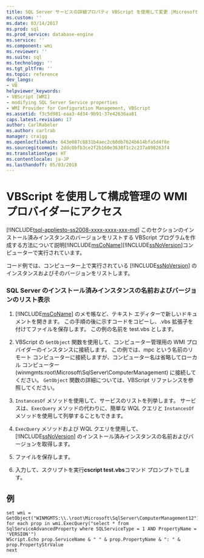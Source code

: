 ```yaml
---
title: SQL Server サービスの詳細プロパティ VBScript を使用して変更 |Microsoft ドキュメント
ms.custom: ''
ms.date: 03/14/2017
ms.prod: sql
ms.prod_service: database-engine
ms.service: ''
ms.component: wmi
ms.reviewer: ''
ms.suite: sql
ms.technology: ''
ms.tgt_pltfrm: ''
ms.topic: reference
dev_langs:
- VB
helpviewer_keywords:
- VBScript [WMI]
- modifying SQL Server Service properties
- WMI Provider for Configuration Management, VBScript
ms.assetid: f3c5d981-eaa3-4d34-9b91-37e42636aa81
caps.latest.revision: 17
author: CarlRabeler
ms.author: carlrab
manager: craigg
ms.openlocfilehash: 643e087c8831b4aec2c60db7624b614bfa5d4f8e
ms.sourcegitcommit: 2ddc0bfb3ce2f2b160e3638f1c2c237a898263f4
ms.translationtype: HT
ms.contentlocale: ja-JP
ms.lasthandoff: 05/03/2018
---
```

# <a name="access-wmi-provider-for-configuration-management-using-vbscript"></a>VBScript を使用して構成管理の WMI プロバイダーにアクセス
[!INCLUDE[tsql-appliesto-ss2008-xxxx-xxxx-xxx-md](../../includes/tsql-appliesto-ss2008-xxxx-xxxx-xxx-md.md)]
  このセクションのインストール済みインスタンスのバージョンをリストする VBScript プログラムを作成する方法について説明[!INCLUDE[msCoName](../../includes/msconame-md.md)][!INCLUDE[ssNoVersion](../../includes/ssnoversion-md.md)]コンピューターで実行されています。  
  
 コード例では、コンピューター上で実行されている [!INCLUDE[ssNoVersion](../../includes/ssnoversion-md.md)] のインスタンスおよびそのバージョンをリストします。  
  
### <a name="listing-name-and-version-of-installed-instances-of-sql-server"></a>SQL Server のインストール済みインスタンスの名前およびバージョンのリスト表示  
  
1.  [!INCLUDE[msCoName](../../includes/msconame-md.md)] のメモ帳など、テキスト エディターで新しいドキュメントを開きます。 この手順の後に示すコードをコピーし、.vbs 拡張子を付けてファイルを保存します。 この例の名前を test.vbs とします。  
  
2.  VBScript の `GetObject` 関数を使用して、コンピューター管理用の WMI プロバイダーのインスタンスに接続します。 この例では、mpc という名前のリモート コンピューターに接続しますが、コンピューター名は省略してローカル コンピューター (winmgmts:root\Microsoft\SqlServer\ComputerManagement) に接続してください。 `GetObject` 関数の詳細については、VBScript リファレンスを参照してください。  
  
3.  `InstancesOf` メソッドを使用して、サービスのリストを列挙します。 サービスは、`ExecQuery` メソッドの代わりに、簡単な WQL クエリと `InstancesOf` メソッドを使用して列挙することもできます。  
  
4.  `ExecQuery` メソッドおよび WQL クエリを使用して、[!INCLUDE[ssNoVersion](../../includes/ssnoversion-md.md)] のインストール済みインスタンスの名前およびバージョンを取得します。  
  
5.  ファイルを保存します。  
  
6.  入力して、スクリプトを実行**cscript test.vbs**コマンド プロンプトでします。  
  
## <a name="example"></a>例  
  
```  
set wmi = GetObject("WINMGMTS:\\.\root\Microsoft\SqlServer\ComputerManagement12")  
for each prop in wmi.ExecQuery("select * from SqlServiceAdvancedProperty where SQLServiceType = 1 AND PropertyName = 'VERSION'")  
WScript.Echo prop.ServiceName & " " & prop.PropertyName & ": " & prop.PropertyStrValue  
next  
```  
  
  
